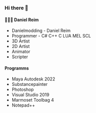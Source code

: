 ### Hi there 👋

#### 👨🏼‍🚒 Daniel Reim 

- Danielmodding - Daniel Reim
- Programmer - C# C++ C LUA MEL SCL
- 3D Artist
- 2D Artist
- Animator
- Scripter

#### Programms
- Maya Autodesk 2022
- Substancepainter
- Photoshop
- Visual Studio 2019
- Marmoset Toolbag 4
- Notepad++

